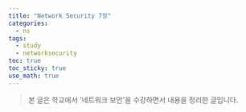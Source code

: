```yaml
---
title: "Network Security 7장"
categories:
  - ns
tags:
  - study
  - networksecurity
toc: true
toc_sticky: true
use_math: true
---
```


> 본 글은 학교에서 '네트워크 보안'을 수강하면서 내용을 정리한 글입니다.




